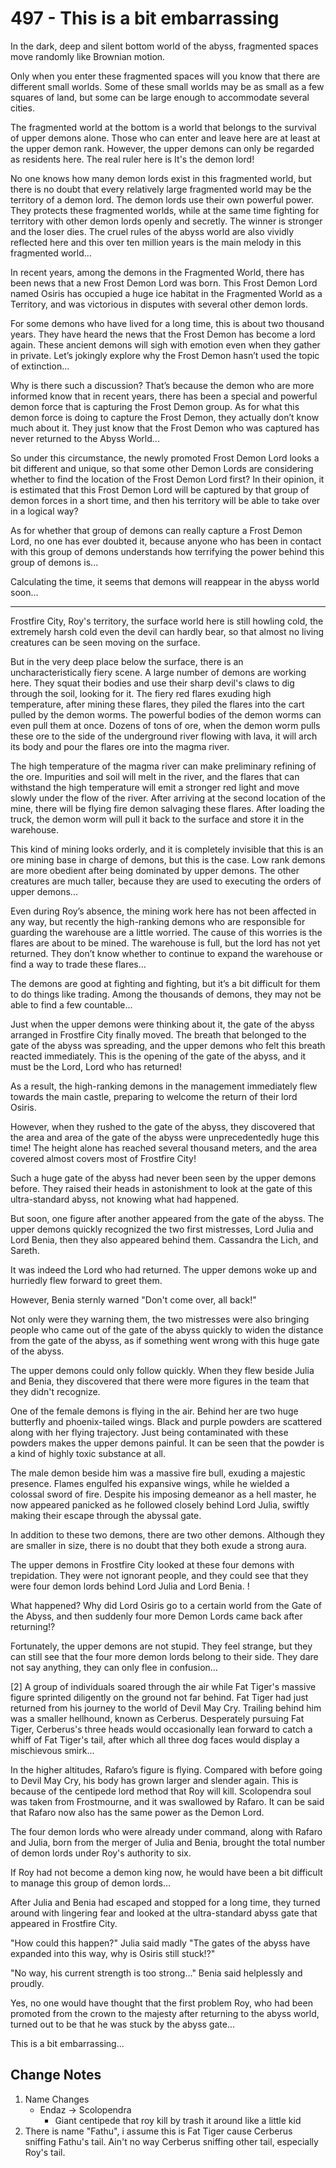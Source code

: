 # 497 - This is a bit embarrassing

In the dark, deep and silent bottom world of the abyss, fragmented spaces move randomly like Brownian motion.

Only when you enter these fragmented spaces will you know that there are different small worlds. Some of these small worlds may be as small as a few squares of land, but some can be large enough to accommodate several cities.

The fragmented world at the bottom is a world that belongs to the survival of upper demons alone. Those who can enter and leave here are at least at the upper demon rank. However, the upper demons can only be regarded as residents here. The real ruler here is It's the demon lord!

No one knows how many demon lords exist in this fragmented world, but there is no doubt that every relatively large fragmented world may be the territory of a demon lord. The demon lords use their own powerful power. They protects these fragmented worlds, while at the same time fighting for territory with other demon lords openly and secretly. The winner is stronger and the loser dies. The cruel rules of the abyss world are also vividly reflected here and this over ten million years is the main melody in this fragmented world...

In recent years, among the demons in the Fragmented World, there has been news that a new Frost Demon Lord was born. This Frost Demon Lord named Osiris has occupied a huge ice habitat in the Fragmented World as a Territory, and was victorious in disputes with several other demon lords.

For some demons who have lived for a long time, this is about two thousand years. They have heard the news that the Frost Demon has become a lord again. These ancient demons will sigh with emotion even when they gather in private. Let’s jokingly explore why the Frost Demon hasn’t used the topic of extinction...

Why is there such a discussion? That’s because the demon who are more informed know that in recent years, there has been a special and powerful demon force that is capturing the Frost Demon group. As for what this demon force is doing to capture the Frost Demon, they actually don’t know much about it. They just know that the Frost Demon who was captured has never returned to the Abyss World...

So under this circumstance, the newly promoted Frost Demon Lord looks a bit different and unique, so that some other Demon Lords are considering whether to find the location of the Frost Demon Lord first? In their opinion, it is estimated that this Frost Demon Lord will be captured by that group of demon forces in a short time, and then his territory will be able to take over in a logical way?

As for whether that group of demons can really capture a Frost Demon Lord, no one has ever doubted it, because anyone who has been in contact with this group of demons understands how terrifying the power behind this group of demons is...

Calculating the time, it seems that demons will reappear in the abyss world soon...

***

Frostfire City, Roy's territory, the surface world here is still howling cold, the extremely harsh cold even the devil can hardly bear, so that almost no living creatures can be seen moving on the surface.

But in the very deep place below the surface, there is an uncharacteristically fiery scene. A large number of demons are working here. They squat their bodies and use their sharp devil's claws to dig through the soil, looking for it. The fiery red flares exuding high temperature, after mining these flares, they piled the flares into the cart pulled by the demon worms. The powerful bodies of the demon worms can even pull them at once. Dozens of tons of ore, when the demon worm pulls these ore to the side of the underground river flowing with lava, it will arch its body and pour the flares ore into the magma river.

The high temperature of the magma river can make preliminary refining of the ore. Impurities and soil will melt in the river, and the flares that can withstand the high temperature will emit a stronger red light and move slowly under the flow of the river. After arriving at the second location of the mine, there will be flying fire demon salvaging these flares. After loading the truck, the demon worm will pull it back to the surface and store it in the warehouse.

This kind of mining looks orderly, and it is completely invisible that this is an ore mining base in charge of demons, but this is the case. Low rank demons are more obedient after being dominated by upper demons. The other creatures are much taller, because they are used to executing the orders of upper demons...

Even during Roy’s absence, the mining work here has not been affected in any way, but recently the high-ranking demons who are responsible for guarding the warehouse are a little worried. The cause of this worries is the flares are about to be mined. The warehouse is full, but the lord has not yet returned. They don’t know whether to continue to expand the warehouse or find a way to trade these flares...

The demons are good at fighting and fighting, but it’s a bit difficult for them to do things like trading. Among the thousands of demons, they may not be able to find a few countable...

Just when the upper demons were thinking about it, the gate of the abyss arranged in Frostfire City finally moved. The breath that belonged to the gate of the abyss was spreading, and the upper demons who felt this breath reacted immediately. This is the opening of the gate of the abyss, and it must be the Lord, Lord who has returned!

As a result, the high-ranking demons in the management immediately flew towards the main castle, preparing to welcome the return of their lord Osiris.

However, when they rushed to the gate of the abyss, they discovered that the area and area of ​​the gate of the abyss were unprecedentedly huge this time! The height alone has reached several thousand meters, and the area covered almost covers most of Frostfire City!

Such a huge gate of the abyss had never been seen by the upper demons before. They raised their heads in astonishment to look at the gate of this ultra-standard abyss, not knowing what had happened.

But soon, one figure after another appeared from the gate of the abyss. The upper demons quickly recognized the two first mistresses, Lord Julia and Lord Benia, then they also appeared behind them. Cassandra the Lich, and Sareth.

It was indeed the Lord who had returned. The upper demons woke up and hurriedly flew forward to greet them.

However, Benia sternly warned "Don't come over, all back!"

Not only were they warning them, the two mistresses were also bringing people who came out of the gate of the abyss quickly to widen the distance from the gate of the abyss, as if something went wrong with this huge gate of the abyss.

The upper demons could only follow quickly. When they flew beside Julia and Benia, they discovered that there were more figures in the team that they didn't recognize.

One of the female demons is flying in the air. Behind her are two huge butterfly and phoenix-tailed wings. Black and purple powders are scattered along with her flying trajectory. Just being contaminated with these powders makes the upper demons painful. It can be seen that the powder is a kind of highly toxic substance at all.

The male demon beside him was a massive fire bull, exuding a majestic presence. Flames engulfed his expansive wings, while he wielded a colossal sword of fire. Despite his imposing demeanor as a hell master, he now appeared panicked as he followed closely behind Lord Julia, swiftly making their escape through the abyssal gate.

In addition to these two demons, there are two other demons. Although they are smaller in size, there is no doubt that they both exude a strong aura.

The upper demons in Frostfire City looked at these four demons with trepidation. They were not ignorant people, and they could see that they were four demon lords behind Lord Julia and Lord Benia. !

What happened? Why did Lord Osiris go to a certain world from the Gate of the Abyss, and then suddenly four more Demon Lords came back after returning!?

Fortunately, the upper demons are not stupid. They feel strange, but they can still see that the four more demon lords belong to their side. They dare not say anything, they can only flee in confusion...

[2] A group of individuals soared through the air while Fat Tiger's massive figure sprinted diligently on the ground not far behind. Fat Tiger had just returned from his journey to the world of Devil May Cry. Trailing behind him was a smaller hellhound, known as Cerberus. Desperately pursuing Fat Tiger, Cerberus's three heads would occasionally lean forward to catch a whiff of Fat Tiger's tail, after which all three dog faces would display a mischievous smirk...

In the higher altitudes, Rafaro’s figure is flying. Compared with before going to Devil May Cry, his body has grown larger and slender again. This is because of the centipede lord method that Roy will kill. Scolopendra soul was taken from Frostmourne, and it was swallowed by Rafaro. It can be said that Rafaro now also has the same power as the Demon Lord.

The four demon lords who were already under command, along with Rafaro and Julia, born from the merger of Julia and Benia, brought the total number of demon lords under Roy's authority to six.

If Roy had not become a demon king now, he would have been a bit difficult to manage this group of demon lords...

After Julia and Benia had escaped and stopped for a long time, they turned around with lingering fear and looked at the ultra-standard abyss gate that appeared in Frostfire City.

"How could this happen?" Julia said madly "The gates of the abyss have expanded into this way, why is Osiris still stuck!?"

"No way, his current strength is too strong..." Benia said helplessly and proudly.

Yes, no one would have thought that the first problem Roy, who had been promoted from the crown to the majesty after returning to the abyss world, turned out to be that he was stuck by the abyss gate...

This is a bit embarrassing...

## Change Notes

1. Name Changes
   - Endaz -> Scolopendra
     - Giant centipede that roy kill by trash it around like a little kid
2. There is name "Fathu", i assume this is Fat Tiger cause Cerberus sniffing Fathu's tail. Ain't no way Cerberus sniffing other tail, especially Roy's tail.
